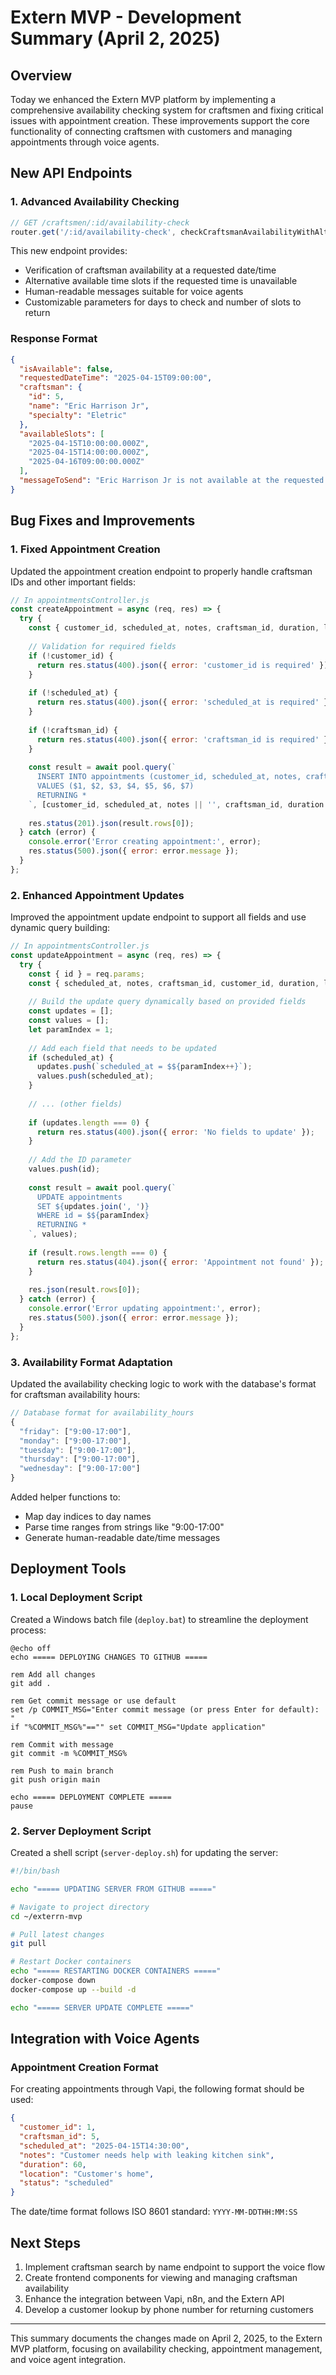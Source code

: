 # Extern MVP - Development Summary (April 2, 2025)

## Overview
Today we enhanced the Extern MVP platform by implementing a comprehensive availability checking system for craftsmen and fixing critical issues with appointment creation. These improvements support the core functionality of connecting craftsmen with customers and managing appointments through voice agents.

## New API Endpoints

### 1. Advanced Availability Checking
```javascript
// GET /craftsmen/:id/availability-check
router.get('/:id/availability-check', checkCraftsmanAvailabilityWithAlternatives);
```

This new endpoint provides:
- Verification of craftsman availability at a requested date/time
- Alternative available time slots if the requested time is unavailable
- Human-readable messages suitable for voice agents
- Customizable parameters for days to check and number of slots to return

### Response Format
```json
{
  "isAvailable": false,
  "requestedDateTime": "2025-04-15T09:00:00",
  "craftsman": {
    "id": 5,
    "name": "Eric Harrison Jr",
    "specialty": "Eletric"
  },
  "availableSlots": [
    "2025-04-15T10:00:00.000Z",
    "2025-04-15T14:00:00.000Z",
    "2025-04-16T09:00:00.000Z"
  ],
  "messageToSend": "Eric Harrison Jr is not available at the requested time (Tuesday, April 15 at 9:00 AM). However, they are available on: Tuesday, April 15 at 10:00 AM, Tuesday, April 15 at 2:00 PM, and Wednesday, April 16 at 9:00 AM."
}
```

## Bug Fixes and Improvements

### 1. Fixed Appointment Creation
Updated the appointment creation endpoint to properly handle craftsman IDs and other important fields:

```javascript
// In appointmentsController.js
const createAppointment = async (req, res) => {
  try {
    const { customer_id, scheduled_at, notes, craftsman_id, duration, location, status } = req.body;
    
    // Validation for required fields
    if (!customer_id) {
      return res.status(400).json({ error: 'customer_id is required' });
    }
    
    if (!scheduled_at) {
      return res.status(400).json({ error: 'scheduled_at is required' });
    }
    
    if (!craftsman_id) {
      return res.status(400).json({ error: 'craftsman_id is required' });
    }
    
    const result = await pool.query(`
      INSERT INTO appointments (customer_id, scheduled_at, notes, craftsman_id, duration, location, status)
      VALUES ($1, $2, $3, $4, $5, $6, $7)
      RETURNING *
    `, [customer_id, scheduled_at, notes || '', craftsman_id, duration || 60, location || '', status || 'scheduled']);
    
    res.status(201).json(result.rows[0]);
  } catch (error) {
    console.error('Error creating appointment:', error);
    res.status(500).json({ error: error.message });
  }
};
```

### 2. Enhanced Appointment Updates
Improved the appointment update endpoint to support all fields and use dynamic query building:

```javascript
// In appointmentsController.js
const updateAppointment = async (req, res) => {
  try {
    const { id } = req.params;
    const { scheduled_at, notes, craftsman_id, customer_id, duration, location, status } = req.body;
    
    // Build the update query dynamically based on provided fields
    const updates = [];
    const values = [];
    let paramIndex = 1;
    
    // Add each field that needs to be updated
    if (scheduled_at) {
      updates.push(`scheduled_at = $${paramIndex++}`);
      values.push(scheduled_at);
    }
    
    // ... (other fields)
    
    if (updates.length === 0) {
      return res.status(400).json({ error: 'No fields to update' });
    }
    
    // Add the ID parameter
    values.push(id);
    
    const result = await pool.query(`
      UPDATE appointments
      SET ${updates.join(', ')}
      WHERE id = $${paramIndex}
      RETURNING *
    `, values);
    
    if (result.rows.length === 0) {
      return res.status(404).json({ error: 'Appointment not found' });
    }
    
    res.json(result.rows[0]);
  } catch (error) {
    console.error('Error updating appointment:', error);
    res.status(500).json({ error: error.message });
  }
};
```

### 3. Availability Format Adaptation
Updated the availability checking logic to work with the database's format for craftsman availability hours:

```javascript
// Database format for availability_hours
{
  "friday": ["9:00-17:00"],
  "monday": ["9:00-17:00"],
  "tuesday": ["9:00-17:00"],
  "thursday": ["9:00-17:00"],
  "wednesday": ["9:00-17:00"]
}
```

Added helper functions to:
- Map day indices to day names
- Parse time ranges from strings like "9:00-17:00"
- Generate human-readable date/time messages

## Deployment Tools

### 1. Local Deployment Script
Created a Windows batch file (`deploy.bat`) to streamline the deployment process:

```batch
@echo off
echo ===== DEPLOYING CHANGES TO GITHUB =====

rem Add all changes
git add .

rem Get commit message or use default
set /p COMMIT_MSG="Enter commit message (or press Enter for default): "
if "%COMMIT_MSG%"=="" set COMMIT_MSG="Update application"

rem Commit with message
git commit -m %COMMIT_MSG%

rem Push to main branch
git push origin main

echo ===== DEPLOYMENT COMPLETE =====
pause
```

### 2. Server Deployment Script
Created a shell script (`server-deploy.sh`) for updating the server:

```bash
#!/bin/bash

echo "===== UPDATING SERVER FROM GITHUB ====="

# Navigate to project directory
cd ~/exterrn-mvp

# Pull latest changes
git pull

# Restart Docker containers
echo "===== RESTARTING DOCKER CONTAINERS ====="
docker-compose down
docker-compose up --build -d

echo "===== SERVER UPDATE COMPLETE ====="
```

## Integration with Voice Agents

### Appointment Creation Format
For creating appointments through Vapi, the following format should be used:

```json
{
  "customer_id": 1,
  "craftsman_id": 5,
  "scheduled_at": "2025-04-15T14:30:00",
  "notes": "Customer needs help with leaking kitchen sink",
  "duration": 60,
  "location": "Customer's home",
  "status": "scheduled"
}
```

The date/time format follows ISO 8601 standard: `YYYY-MM-DDTHH:MM:SS`

## Next Steps

1. Implement craftsman search by name endpoint to support the voice flow
2. Create frontend components for viewing and managing craftsman availability
3. Enhance the integration between Vapi, n8n, and the Extern API
4. Develop a customer lookup by phone number for returning customers

---

This summary documents the changes made on April 2, 2025, to the Extern MVP platform, focusing on availability checking, appointment management, and voice agent integration.
